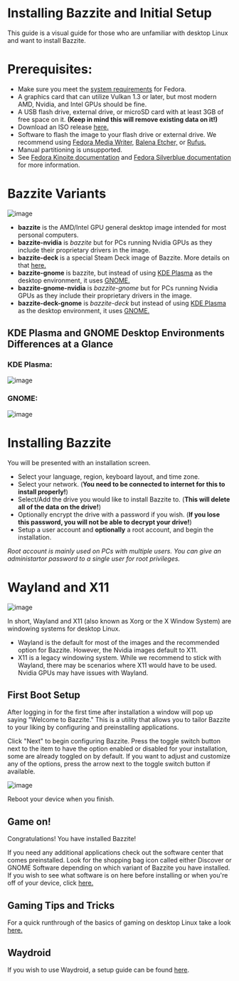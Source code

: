 # Installing Bazzite and Initial Setup
This guide is a visual guide for those who are unfamiliar with desktop Linux and want to install Bazzite.

# Prerequisites:
* Make sure you meet the [system requirements](https://docs.fedoraproject.org/en-US/fedora/latest/release-notes/welcome/Hardware_Overview/) for Fedora.
* A graphics card that can utilize Vulkan 1.3 or later, but most modern AMD, Nvidia, and Intel GPUs should be fine.
* A USB flash drive, external drive, or microSD card with at least 3GB of free space on it. **(Keep in mind this will remove existing data on it!)**
* Download an ISO release [here.](https://github.com/ublue-os/bazzite/releases)
* Software to flash the image to your flash drive or external drive.  We recommend using [Fedora Media Writer,](https://www.fedoraproject.org/en/workstation/download/) [Balena Etcher,](https://etcher.balena.io/) or [Rufus.](https://rufus.ie/en/)
* Manual partitioning is unsupported.
* See [Fedora Kinoite documentation](https://docs.fedoraproject.org/en-US/fedora-kinoite/installation/) and [Fedora Silverblue documentation](https://docs.fedoraproject.org/en-US/fedora-silverblue/installation/) for more information.


# Bazzite Variants

![image](https://github.com/nicknamenamenick/bazzite/assets/121328689/6d52a35b-ec89-4180-8940-173ce37a6200)
* **bazzite** is the AMD/Intel GPU general desktop image intended for most personal computers.
* **bazzite-nvidia** is _bazzite_ but for PCs running Nvidia GPUs as they include their proprietary drivers in the image.
* **bazzite-deck** is a special Steam Deck image of Bazzite.  More details on that [here.](https://github.com/ublue-os/bazzite#steam-deck)
* **bazzite-gnome** is bazzite, but instead of using [KDE Plasma](https://kde.org/plasma-desktop/) as the desktop environment, it uses [GNOME.](https://www.gnome.org/)
* **bazzite-gnome-nvidia** is _bazzite-gnome_ but for PCs running Nvidia GPUs as they include their proprietary drivers in the image.
* **bazzite-deck-gnome** is _bazzite-deck_ but instead of using [KDE Plasma](https://kde.org/plasma-desktop/) as the desktop environment, it uses [GNOME.](https://www.gnome.org/)


## KDE Plasma and GNOME Desktop Environments Differences at a Glance

### KDE Plasma:

![image](https://github.com/nicknamenamenick/bazzite/assets/121328689/afd257bd-1a66-48d2-980c-dc7ef6614d47)

### GNOME:

![image](https://github.com/nicknamenamenick/bazzite/assets/121328689/0a4ff5fe-322d-4806-b13e-7f7081d48ca0)

# Installing Bazzite

You will be presented with an installation screen.  

* Select your language, region, keyboard layout, and time zone.
* Select your network. (**You need to be connected to internet for this to install properly!**)
* Select/Add the drive you would like to install Bazzite to.  (**This will delete all of the data on the drive!**)
* Optionally encrypt the drive with a password if you wish.  (**If you lose this password, you will not be able to decrypt your drive!**)
* Setup a user account and **optionally** a root account, and begin the installation.

_Root account is mainly used on PCs with multiple users.  You can give an administartor password to a single user for root privileges._

# Wayland and X11

![image](https://github.com/nicknamenamenick/bazzite/assets/121328689/ec5d1134-721e-4a4d-bf51-43f12ffc4043)

In short, Wayland and X11 (also known as Xorg or the X Window System) are windowing systems for desktop Linux.

* Wayland is the default for most of the images and the recommended option for Bazzite.  However, the Nvidia images default to X11.
* X11 is a legacy windowing system.  While we recommend to stick with Wayland, there may be scenarios where X11 would have to be used.  Nvidia GPUs may have issues with Wayland.

## First Boot Setup

After logging in for the first time after installation a window will pop up saying "Welcome to Bazzite."  This is a utility that allows you to tailor Bazzite to your liking by configuring and preinstalling applications.  

Click "Next" to begin configuring Bazzite.  Press the toggle switch button next to the item to have the option enabled or disabled for your installation, some are already toggled on by default.  If you want to adjust and customize any of the options, press the arrow next to the toggle switch button if available.

![image](https://github.com/ublue-os/website/assets/121328689/2aa3773d-4ab6-4520-abe2-fe7c98664e0b)

Reboot your device when you finish.

## Game on!

Congratulations! You have installed Bazzite!  

If you need any additional applications check out the software center that comes preinstalled.  Look for the shopping bag icon called either Discover or GNOME Software depending on which variant of Bazzite you have installed. If you wish to see what software is on here before installing or when you're off of your device, click [here.](https://flathub.org/apps/collection/popular/1)

## Gaming Tips and Tricks

For a quick runthrough of the basics of gaming on desktop Linux take a look [here.](https://github.com/ublue-os/website/new/main/docs/images/bazzite/gaming_guide.md)

## Waydroid

If you wish to use Waydroid, a setup guide can be found [here](/images/bazzite/waydroid).
